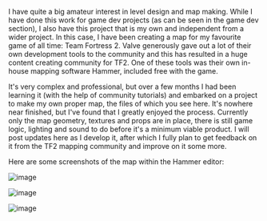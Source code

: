 I have quite a big amateur interest in level design and map making. While I have done this work for game dev projects (as can be seen in the game dev section), 
I also have this project that is my own and independent from a wider project. In this case, I have been creating a map for my favourite game of all time: 
Team Fortress 2. Valve generously gave out a lot of their own development tools to the community and this has resulted in a huge content creating community for TF2. 
One of these tools was their own in-house mapping software Hammer, included free with the game. 

It's very complex and professional, but over a few months I had been learning it (with the help of community tutorials) and embarked on a project to make my own proper 
map, the files of which you see here. It's nowhere near finished, but I've found that I greatly enjoyed the process. Currently only the map geometry, textures and props 
are in place, there is still game logic, lighting and sound to do before it's a minimum viable product. I will post updates here as I develop it, after which I fully 
plan to get feedback on it from the TF2 mapping community and improve on it some more.

Here are some screenshots of the map within the Hammer editor:

![image](https://user-images.githubusercontent.com/57454635/154143690-7025598a-59d1-4db0-b733-2ddc23d65400.png)

![image](https://user-images.githubusercontent.com/57454635/154143806-cc828514-faae-4be4-81a4-ff224b0a1dcc.png)

![image](https://user-images.githubusercontent.com/57454635/154144033-c0c03a73-9813-49e5-9c6e-030e868fd980.png)
